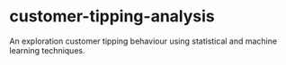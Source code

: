 # customer-tipping-analysis
An exploration customer tipping behaviour using statistical and machine learning techniques.
